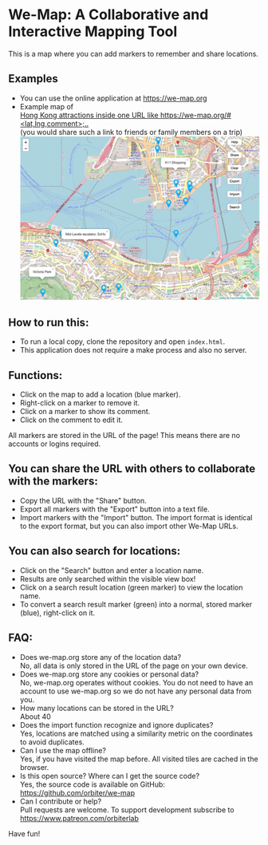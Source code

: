 # We-Map: A Collaborative and Interactive Mapping Tool

This is a map where you can add markers to remember and share locations.

## Examples
- You can use the online application at https://we-map.org
- Example map of  
  [Hong Kong attractions inside one URL like https://we-map.org/#<lat,lng,comment>;..](https://we-map.org/#22.283611,114.154722,Mid-Levels%20escalator%2C%20SoHo;22.297333,114.1765,K11%20Shopping;22.3875,114.184722,Ten%20Thousand%20Buddhas%20Monastery;22.30589,114.16987,Temple%20Street%20Night%20Market;22.331944,114.190556,Kowloon%20Walled%20City%20Park%20%2B%20Museum;22.287753,114.173619,Star%20Ferry;22.339109,114.204526,sch%C3%B6ner%20Gartenpark;22.277286,114.1615,Sch%C3%B6ner%20Park%202.0;22.287601,114.149632,Hotel;22.248652,114.174384,Ocean%20Park%2C%20Ocean%20Park%20Road%2C%20Wong%20Chuk%20Hang%20San%20Wai%2C%20Southern%20District%2C%20Hong%20Kong%20Island%2C%20Hongkong%2C%20China;22.284763,114.212367,Monster%20Building;22.293605,114.172063,Space%20Museum;22.296566,114.176576,Wing%20On%20Plaza;22.33586,114.163888,Garden%20Hill;22.333792,114.163494,Mei%20Ho%20Hostel%20Museum;22.329757,114.160851,Sham%20Shui%20Po;22.304272,114.169701,Temple%20Street%20Night%20Market;22.297602,114.173645,K11%20Shopping;22.294023,114.175647,Avenue%20of%20Stars%20Light%20Show%208pm;22.276255,114.1456,Victoria%20Park;22.277009,114.158442,I%20recomment%20arriving%20early;22.285924,114.148319,Possession%20Street)  
  (you would share such a link to friends or family members on a trip)  
![Hong Kong attractions](img/we-map_org.png)

## How to run this:
- To run a local copy, clone the repository and open `index.html`.
- This application does not require a make process and also no server.

## Functions: 
- Click on the map to add a location (blue marker). 
- Right-click on a marker to remove it. 
- Click on a marker to show its comment. 
- Click on the comment to edit it. 

All markers are stored in the URL of the page! 
This means there are no accounts or logins required. 

## You can share the URL with others to collaborate with the markers: 
- Copy the URL with the "Share" button. 
- Export all markers with the "Export" button into a text file. 
- Import markers with the "Import" button. The import format is identical to the export format, but you can also import other We-Map URLs. 

## You can also search for locations: 
- Click on the "Search" button and enter a location name. 
- Results are only searched within the visible view box! 
- Click on a search result location (green marker) to view the location name. 
- To convert a search result marker (green) into a normal, stored marker (blue), right-click on it. 

## FAQ: 
- Does we-map.org store any of the location data?  
  No, all data is only stored in the URL of the page on your own device. 
- Does we-map.org store any cookies or personal data?  
  No, we-map.org operates without cookies. You do not need to have an account to use we-map.org so we do not have any personal data from you. 
- How many locations can be stored in the URL?  
  About 40
- Does the import function recognize and ignore duplicates?  
  Yes, locations are matched using a similarity metric on the coordinates to avoid duplicates.
- Can I use the map offline?  
  Yes, if you have visited the map before. All visited tiles are cached in the browser. 
- Is this open source? Where can I get the source code?  
  Yes, the source code is available on GitHub: https://github.com/orbiter/we-map
- Can I contribute or help?  
  Pull requests are welcome. To support development subscribe to https://www.patreon.com/orbiterlab

Have fun!